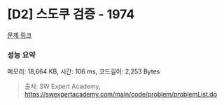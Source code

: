 # [D2] 스도쿠 검증 - 1974 

[문제 링크](https://swexpertacademy.com/main/code/problem/problemDetail.do?contestProbId=AV5Psz16AYEDFAUq) 

### 성능 요약

메모리: 18,664 KB, 시간: 106 ms, 코드길이: 2,253 Bytes



> 출처: SW Expert Academy, https://swexpertacademy.com/main/code/problem/problemList.do